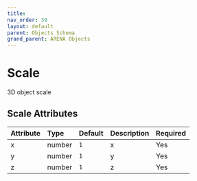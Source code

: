 ```yaml
---
title: 
nav_order: 39
layout: default
parent: Objects Schema
grand_parent: ARENA Objects
---
```



Scale
=====


3D object scale

Scale Attributes
-----------------

|Attribute|Type|Default|Description|Required|
| :--- | :--- | :--- | :--- | :--- |
|x|number|```1```|x|Yes|
|y|number|```1```|y|Yes|
|z|number|```1```|z|Yes|

